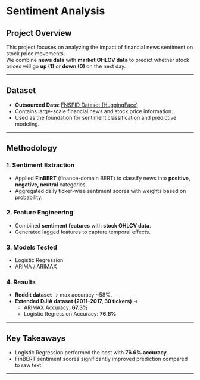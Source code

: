 # Sentiment Analysis

## Project Overview
This project focuses on analyzing the impact of financial news sentiment on stock price movements.  
We combine **news data** with **market OHLCV data** to predict whether stock prices will go **up (1)** or **down (0)** on the next day.

---

## Dataset
- **Outsourced Data**: [FNSPID Dataset (HuggingFace)](https://huggingface.co/datasets/Zihan1004/FNSPID)  
- Contains large-scale financial news and stock price information.  
- Used as the foundation for sentiment classification and predictive modeling.

---

## Methodology

### 1. Sentiment Extraction
- Applied **FinBERT** (finance-domain BERT) to classify news into **positive, negative, neutral** categories.  
- Aggregated daily ticker-wise sentiment scores with weights based on probability.

### 2. Feature Engineering
- Combined **sentiment features** with **stock OHLCV data**.  
- Generated lagged features to capture temporal effects.

### 3. Models Tested
- Logistic Regression  
- ARIMA / ARIMAX  


### 4. Results
- **Reddit dataset** → max accuracy ~58%.  
- **Extended DJIA dataset (2011–2017, 30 tickers)** →  
  - ARIMAX Accuracy: **67.3%**  
  - Logistic Regression Accuracy: **76.6%** 

---

## Key Takeaways
- Logistic Regression performed the best with **76.6% accuracy**.   
- FinBERT sentiment scores significantly improved prediction compared to raw text.

---

